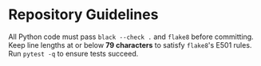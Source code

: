# Repository Guidelines

All Python code must pass `black --check .` and `flake8` before committing.
Keep line lengths at or below **79 characters** to satisfy `flake8`'s E501
rules. Run `pytest -q` to ensure tests succeed.
